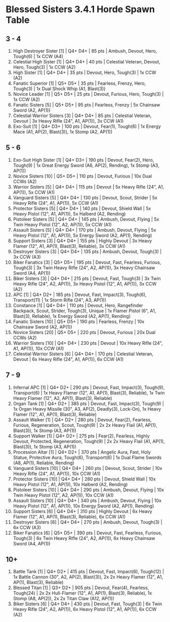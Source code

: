 # Blessed Sisters 3.4.1 Horde Spawn Table

## 3 - 4

1. High Destroyer Sister [1] | Q4+ D4+ | 85 pts | Ambush, Devout, Hero, Tough(6) | 1x CCW (A4)
1. Celestial High Sister [1] | Q4+ D4+ | 40 pts | Celestial Veteran, Devout, Hero, Tough(3) | 1x CCW (A2)
1. High Sister [1] | Q4+ D4+ | 35 pts | Devout, Hero, Tough(3) | 1x CCW (A2)
1. Fanatic Superior [1] | Q5+ D5+ | 35 pts | Fearless, Frenzy, Hero, Tough(3) | 1x Dual Shock Whip (A1, Blast(3))
1. Novice Leader [1] | Q5+ D5+ | 25 pts | Devout, Furious, Hero, Tough(3) | 1x CCW (A2)
1. Fanatic Sisters [5] | Q5+ D5+ | 95 pts | Fearless, Frenzy | 5x Chainsaw Sword (A2, AP(1))
1. Celestial Warrior Sisters [3] | Q4+ D4+ | 85 pts | Celestial Veteran, Devout | 3x Heavy Rifle (24", A1, AP(1)), 3x CCW (A1)
1. Exo-Suit [1] | Q4+ D3+ | 100 pts | Devout, Fear(1), Tough(6) | 1x Energy Mace (A1, AP(2), Blast(3)), 1x Stomp (A2, AP(1))

## 5 - 6

1. Exo-Suit High Sister [1] | Q4+ D3+ | 190 pts | Devout, Fear(2), Hero, Tough(9) | 1x Great Energy Sword (A6, AP(2), Rending), 1x Stomp (A3, AP(1))
1. Novice Sisters [10] | Q5+ D5+ | 110 pts | Devout, Furious | 10x Dual CCWs (A2)
1. Warrior Sisters [5] | Q4+ D4+ | 115 pts | Devout | 5x Heavy Rifle (24", A1, AP(1)), 5x CCW (A1)
1. Vanguard Sisters [5] | Q4+ D4+ | 130 pts | Devout, Scout, Strider | 5x Heavy Rifle (24", A1, AP(1)), 5x CCW (A1)
1. Protector Sisters [5] | Q4+ D4+ | 140 pts | Devout, Shield Wall | 5x Heavy Pistol (12", A1, AP(1)), 5x Halberd (A2, Rending)
1. Pistoleer Sisters [5] | Q4+ D4+ | 145 pts | Ambush, Devout, Flying | 5x Twin Heavy Pistol (12", A2, AP(1)), 5x CCW (A1)
1. Assault Sisters [5] | Q4+ D4+ | 170 pts | Ambush, Devout, Flying | 5x Heavy Pistol (12", A1, AP(1)), 5x Energy Sword (A2, AP(1), Rending)
1. Support Sisters [3] | Q4+ D4+ | 155 pts | Highly Devout | 3x Heavy Flamer (12", A1, AP(1), Blast(3), Reliable), 3x CCW (A1)
1. Destroyer Sisters [3] | Q4+ D4+ | 135 pts | Ambush, Devout, Tough(3) | 3x CCW (A3)
1. Biker Fanatics [3] | Q5+ D5+ | 195 pts | Devout, Fast, Fearless, Furious, Tough(3) | 3x Twin Heavy Rifle (24", A2, AP(1)), 3x Heavy Chainsaw Sword (A4, AP(1))
1. Biker Sisters [3] | Q4+ D4+ | 215 pts | Devout, Fast, Tough(3) | 3x Twin Heavy Rifle (24", A2, AP(1)), 3x Heavy Pistol (12", A1, AP(1)), 3x CCW (A2)
1. APC [1] | Q4+ D2+ | 185 pts | Devout, Fast, Impact(3), Tough(6), Transport(11) | 1x Storm Rifle (24", A3, AP(1))
1. Constance [1] | Q4+ D4+ | 110 pts | Devout, Hero, Rangefinder Backpack, Scout, Strider, Tough(3), Unique | 1x Flamer Pistol (6", A1, Blast(3), Reliable), 1x Energy Sword (A2, AP(1), Rending)
1. Fanatic Sisters [10] | Q5+ D5+ | 190 pts | Fearless, Frenzy | 10x Chainsaw Sword (A2, AP(1))
1. Novice Sisters [20] | Q5+ D5+ | 220 pts | Devout, Furious | 20x Dual CCWs (A2)
1. Warrior Sisters [10] | Q4+ D4+ | 230 pts | Devout | 10x Heavy Rifle (24", A1, AP(1)), 10x CCW (A1)
1. Celestial Warrior Sisters [6] | Q4+ D4+ | 170 pts | Celestial Veteran, Devout | 6x Heavy Rifle (24", A1, AP(1)), 6x CCW (A1)

## 7 - 9

1. Infernal APC [1] | Q4+ D2+ | 290 pts | Devout, Fast, Impact(3), Tough(9), Transport(6) | 1x Heavy Flamer (12", A1, AP(1), Blast(3), Reliable), 1x Twin Heavy Flamer (12", A2, AP(1), Blast(3), Reliable)
1. Organ Tank [1] | Q4+ D2+ | 385 pts | Devout, Fast, Impact(3), Tough(9) | 1x Organ Heavy Missile (30", A3, AP(2), Deadly(3), Lock-On), 1x Heavy Flamer (12", A1, AP(1), Blast(3), Reliable)
1. Assault Walker [1] | Q4+ D2+ | 280 pts | Devout, Fear(2), Fearless, Furious, Regeneration, Scout, Tough(9) | 2x 2x Heavy Flail (A1, AP(1), Blast(3)), 1x Stomp (A3, AP(1))
1. Support Walker [1] | Q4+ D2+ | 275 pts | Fear(2), Fearless, Highly Devout, Protected, Regeneration, Tough(9) | 2x 2x Heavy Flail (A1, AP(1), Blast(3)), 1x Stomp (A3, AP(1))
1. Procession Altar [1] | Q4+ D2+ | 370 pts | Angelic Aura, Fast, Holy Statue, Protective Aura, Tough(6), Transport(6) | 1x Dual Flame Swords (A8, AP(1), Reliable, Rending)
1. Vanguard Sisters [10] | Q4+ D4+ | 260 pts | Devout, Scout, Strider | 10x Heavy Rifle (24", A1, AP(1)), 10x CCW (A1)
1. Protector Sisters [10] | Q4+ D4+ | 280 pts | Devout, Shield Wall | 10x Heavy Pistol (12", A1, AP(1)), 10x Halberd (A2, Rending)
1. Pistoleer Sisters [10] | Q4+ D4+ | 290 pts | Ambush, Devout, Flying | 10x Twin Heavy Pistol (12", A2, AP(1)), 10x CCW (A1)
1. Assault Sisters [10] | Q4+ D4+ | 340 pts | Ambush, Devout, Flying | 10x Heavy Pistol (12", A1, AP(1)), 10x Energy Sword (A2, AP(1), Rending)
1. Support Sisters [6] | Q4+ D4+ | 310 pts | Highly Devout | 6x Heavy Flamer (12", A1, AP(1), Blast(3), Reliable), 6x CCW (A1)
1. Destroyer Sisters [6] | Q4+ D4+ | 270 pts | Ambush, Devout, Tough(3) | 6x CCW (A3)
1. Biker Fanatics [6] | Q5+ D5+ | 390 pts | Devout, Fast, Fearless, Furious, Tough(3) | 6x Twin Heavy Rifle (24", A2, AP(1)), 6x Heavy Chainsaw Sword (A4, AP(1))

## 10+

1. Battle Tank [1] | Q4+ D2+ | 415 pts | Devout, Fast, Impact(6), Tough(12) | 1x Battle Cannon (30", A2, AP(2), Blast(3)), 2x 2x Heavy Flamer (12", A1, AP(1), Blast(3), Reliable)
1. Blessed Titan [1] | Q3+ D2+ | 905 pts | Devout, Fear(4), Fearless, Tough(24) | 2x 2x Hull-Flamer (12", A1, AP(1), Blast(3), Reliable), 1x Stomp (A8, AP(2)), 2x 2x Titan Claw (A12, AP(1))
1. Biker Sisters [6] | Q4+ D4+ | 430 pts | Devout, Fast, Tough(3) | 6x Twin Heavy Rifle (24", A2, AP(1)), 6x Heavy Pistol (12", A1, AP(1)), 6x CCW (A2)